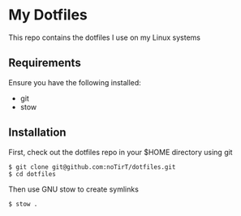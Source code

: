 # My Dotfiles

This repo contains the dotfiles I use on my Linux systems

## Requirements

Ensure you have the following installed:

- git
- stow

## Installation

First, check out the dotfiles repo in your $HOME directory using git

```
$ git clone git@github.com:noTirT/dotfiles.git
$ cd dotfiles
```

Then use GNU stow to create symlinks

```
$ stow .
```
